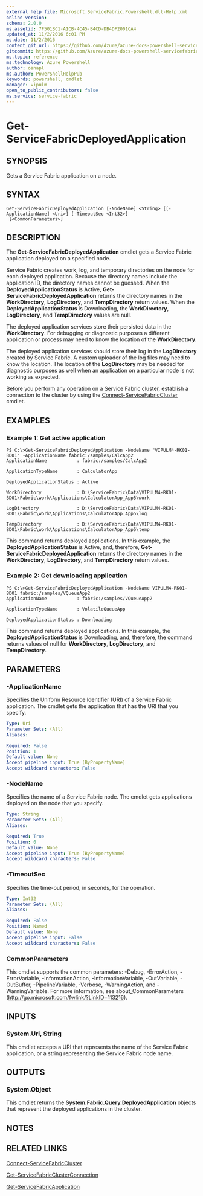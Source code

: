 ```yaml
---
external help file: Microsoft.ServiceFabric.Powershell.dll-Help.xml
online version:
schema: 2.0.0
ms.assetid: 7F501BC1-A1CB-4C45-B4CD-DB4DF2001CA4
updated_at: 11/2/2016 6:01 PM
ms.date: 11/2/2016
content_git_url: https://github.com/Azure/azure-docs-powershell-servicefabric/blob/live/Service-Fabric-cmdlets/ServiceFabric/vlatest/Get-ServiceFabricDeployedApplication.md
gitcommit: https://github.com/Azure/azure-docs-powershell-servicefabric/blob/a04d7fb81ddb4ca19a8c0101c71d7745ad5e082a/Service-Fabric-cmdlets/ServiceFabric/vlatest/Get-ServiceFabricDeployedApplication.md
ms.topic: reference
ms.technology: Azure Powershell
author: oanapl
ms.author: PowerShellHelpPub
keywords: powershell, cmdlet
manager: vipulm
open_to_public_contributors: false
ms.service: service-fabric
---
```


# Get-ServiceFabricDeployedApplication

## SYNOPSIS
Gets a Service Fabric application on a node.

## SYNTAX

```
Get-ServiceFabricDeployedApplication [-NodeName] <String> [[-ApplicationName] <Uri>] [-TimeoutSec <Int32>]
 [<CommonParameters>]
```

## DESCRIPTION
The **Get-ServiceFabricDeployedApplication** cmdlet gets a Service Fabric application deployed on a specified node.

Service Fabric creates work, log, and temporary directories on the node for each deployed application.
Because the directory names include the application ID, the directory names cannot be guessed.
When the **DeployedApplicationStatus** is Active, **Get-ServiceFabricDeployedApplication** returns the directory names in the **WorkDirectory**, **LogDirectory**, and **TempDirectory** return values.
When the **DeployedApplicationStatus** is Downloading, the **WorkDirectory**, **LogDirectory**, and **TempDirectory** values are null.

The deployed application services store their persisted data in the **WorkDirectory**.
For debugging or diagnostic purposes a different application or process may need to know the location of the **WorkDirectory**.

The deployed application services should store their log in the **LogDirectory** created by Service Fabric.
A custom uploader of the log files may need to know the location.
The location of the **LogDirectory** may be needed for diagnostic purposes as well when an application on a particular node is not working as expected.

Before you perform any operation on a Service Fabric cluster, establish a connection to the cluster by using the [Connect-ServiceFabricCluster](./Connect-ServiceFabricCluster.md) cmdlet.

## EXAMPLES

### Example 1: Get active application
```
PS C:\>Get-ServiceFabricDeployedApplication -NodeName "VIPULM4-RK01-BD01" -ApplicationName fabric:/samples/CalcApp2
ApplicationName           : fabric:/samples/CalcApp2

ApplicationTypeName       : CalculatorApp

DeployedApplicationStatus : Active

WorkDirectory             : D:\ServiceFabric\Data\VIPULM4-RK01-BD01\Fabric\work\Applications\CalculatorApp_App5\work

LogDirectory              : D:\ServiceFabric\Data\VIPULM4-RK01-BD01\Fabric\work\Applications\CalculatorApp_App5\log

TempDirectory             : D:\ServiceFabric\Data\VIPULM4-RK01-BD01\Fabric\work\Applications\CalculatorApp_App5\temp
```

This command returns deployed applications.
In this example, the **DeployedApplicationStatus** is Active, and, therefore, **Get-ServiceFabricDeployedApplication** returns the directory names in the **WorkDirectory**, **LogDirectory**, and **TempDirectory** return values.

### Example 2: Get downloading application
```
PS C:\>Get-ServiceFabricDeployedApplication -NodeName VIPULM4-RK01-BD01 fabric:/samples/VQueueApp2
ApplicationName           : fabric:/samples/VQueueApp2

ApplicationTypeName       : VolatileQueueApp

DeployedApplicationStatus : Downloading
```

This command returns deployed applications.
In this example, the **DeployedApplicationStatus** is Downloading, and, therefore, the command returns values of null for **WorkDirectory**, **LogDirectory**, and **TempDirectory**.

## PARAMETERS

### -ApplicationName
Specifies the Uniform Resource Identifier (URI) of a Service Fabric application.
The cmdlet gets the application that has the URI that you specify.

```yaml
Type: Uri
Parameter Sets: (All)
Aliases:

Required: False
Position: 1
Default value: None
Accept pipeline input: True (ByPropertyName)
Accept wildcard characters: False
```

### -NodeName
Specifies the name of a Service Fabric node.
The cmdlet gets applications deployed on the node that you specify.

```yaml
Type: String
Parameter Sets: (All)
Aliases:

Required: True
Position: 0
Default value: None
Accept pipeline input: True (ByPropertyName)
Accept wildcard characters: False
```

### -TimeoutSec
Specifies the time-out period, in seconds, for the operation.

```yaml
Type: Int32
Parameter Sets: (All)
Aliases:

Required: False
Position: Named
Default value: None
Accept pipeline input: False
Accept wildcard characters: False
```

### CommonParameters
This cmdlet supports the common parameters: -Debug, -ErrorAction, -ErrorVariable, -InformationAction, -InformationVariable, -OutVariable, -OutBuffer, -PipelineVariable, -Verbose, -WarningAction, and -WarningVariable. For more information, see about_CommonParameters (http://go.microsoft.com/fwlink/?LinkID=113216).

## INPUTS

### System.Uri, String
This cmdlet accepts a URI that represents the name of the Service Fabric application, or a string representing the Service Fabric node name.

## OUTPUTS

### System.Object
This cmdlet returns the **System.Fabric.Query.DeployedApplication** objects that represent the deployed applications in the cluster.

## NOTES

## RELATED LINKS

[Connect-ServiceFabricCluster](xref:ServiceFabric/vlatest/Connect-ServiceFabricCluster.md)

[Get-ServiceFabricClusterConnection](xref:ServiceFabric/vlatest/Get-ServiceFabricClusterConnection.md)

[Get-ServiceFabricApplication](xref:ServiceFabric/vlatest/Get-ServiceFabricApplication.md)
